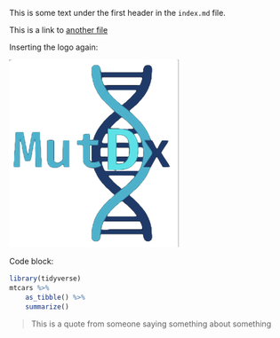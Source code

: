 <!-- # INDEX HEADER 1 -->

This is some text under the first header in the `index.md` file.

This is a link to [another file](another-file.md)

Inserting the logo again:

![Our logo](logo.png)

Code block:

```r
library(tidyverse)
mtcars %>%
	as_tibble() %>%
	summarize()
```

> This is a quote from someone saying something about something

